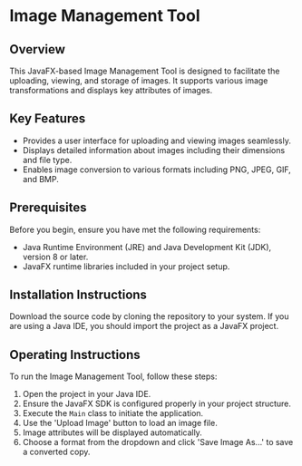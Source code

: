 # Image Management Tool

## Overview
This JavaFX-based Image Management Tool is designed to facilitate the uploading, viewing, and storage of images. It supports various image transformations and displays key attributes of images.

## Key Features

- Provides a user interface for uploading and viewing images seamlessly.
- Displays detailed information about images including their dimensions and file type.
- Enables image conversion to various formats including PNG, JPEG, GIF, and BMP.

## Prerequisites

Before you begin, ensure you have met the following requirements:
- Java Runtime Environment (JRE) and Java Development Kit (JDK), version 8 or later.
- JavaFX runtime libraries included in your project setup.

## Installation Instructions

Download the source code by cloning the repository to your system. If you are using a Java IDE, you should import the project as a JavaFX project.

## Operating Instructions

To run the Image Management Tool, follow these steps:

1. Open the project in your Java IDE.
2. Ensure the JavaFX SDK is configured properly in your project structure.
3. Execute the `Main` class to initiate the application.
4. Use the 'Upload Image' button to load an image file.
5. Image attributes will be displayed automatically.
6. Choose a format from the dropdown and click 'Save Image As...' to save a converted copy.




